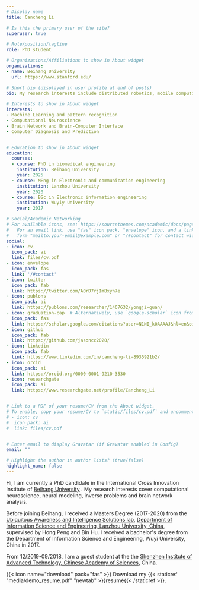 ```yaml
---
# Display name
title: Cancheng Li

# Is this the primary user of the site?
superuser: true

# Role/position/tagline
role: PhD student

# Organizations/Affiliations to show in About widget
organizations:
- name: Beihang University
  url: https://www.stanford.edu/

# Short bio (displayed in user profile at end of posts)
bio: My research interests include distributed robotics, mobile computing and programmable matter.

# Interests to show in About widget
interests:
- Machine Learning and pattern recognition
- Computational Neuroscience
- Brain Network and Brain-Computer Interface
- Computer Diagnosis and Prediction


# Education to show in About widget
education:
  courses:
  - course: PhD in biomedical engineering  
    institution: Beihang University
    year: 2025
  - course: MEng in Electronic and communication engineering
    institution: Lanzhou University
    year: 2020
  - course: BSc in Electronic information engineering
    institution: Wuyiy University
    year: 2017

# Social/Academic Networking
# For available icons, see: https://sourcethemes.com/academic/docs/page-builder/#icons
#   For an email link, use "fas" icon pack, "envelope" icon, and a link in the
#   form "mailto:your-email@example.com" or "/#contact" for contact widget.
social:
- icon: cv
  icon_pack: ai
  link: files/cv.pdf
- icon: envelope
  icon_pack: fas
  link: '/#contact'
- icon: twitter
  icon_pack: fab
  link: https://twitter.com/A0rD7rjImBxyn7e
- icon: publons
  icon_pack: ai
  link: https://publons.com/researcher/1467632/yongji-guan/  
- icon: graduation-cap  # Alternatively, use `google-scholar` icon from `ai` icon pack
  icon_pack: fas
  link: https://scholar.google.com/citations?user=N1NI_k0AAAAJ&hl=en&oi=ao
- icon: github
  icon_pack: fab
  link: https://github.com/jasoncc2020/
- icon: linkedin
  icon_pack: fab
  link: https://www.linkedin.com/in/cancheng-li-8935921b2/
- icon: orcid
  icon_pack: ai
  link: https://orcid.org/0000-0001-9210-3530 
- icon: researchgate
  icon_pack: ai
  link: https://www.researchgate.net/profile/Cancheng_Li


# Link to a PDF of your resume/CV from the About widget.
# To enable, copy your resume/CV to `static/files/cv.pdf` and uncomment the lines below.  
# - icon: cv
#  icon_pack: ai
#  link: files/cv.pdf


# Enter email to display Gravatar (if Gravatar enabled in Config)
email: ""

# Highlight the author in author lists? (true/false)
highlight_name: false
---
```


Hi, I am currently a PhD candidate in the International Cross Innovation Institute of [Beihang University]( https://www.buaa.edu.cn/ )
. My research interests cover computational neuroscience, neural modeling, inverse problems and brain network analysis. 

Before joining Beihang, I received a Masters Degree (2017-2020) from the [Ubiquitous Awareness and Intelligence Solutions lab]( http://uais.lzu.edu.cn/ ), [Department of Information Science and Engineering, Lanzhou University, China]( http://xxy.lzu.edu.cn ), supervised by Hong Peng and Bin Hu. I received a bachelor's degree from the Department of Information Science and Engineering, Wuyi University, China in 2017.

From 12/2019-09/2018, I am a guest student at the the [Shenzhen Institute of Advanced Technology, Chinese Academy of Sciences]( http://www.siat.ac.cn/ ), China.



{{< icon name="download" pack="fas" >}} Download my {{< staticref "media/demo_resume.pdf" "newtab" >}}resumé{{< /staticref >}}.
